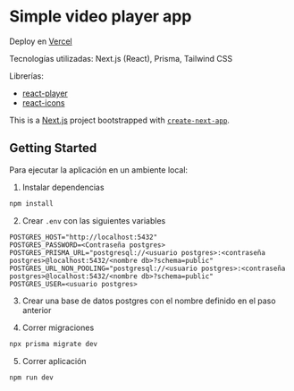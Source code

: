 # Simple video player app
Deploy en [Vercel](https://simple-video-player-benjamin-lillos-projects.vercel.app/)

Tecnologías utilizadas: Next.js (React), Prisma, Tailwind CSS

Librerías:
- [react-player](https://www.npmjs.com/package/react-player)
- [react-icons](https://www.npmjs.com/package/react-icons)

This is a [Next.js](https://nextjs.org/) project bootstrapped with [`create-next-app`](https://github.com/vercel/next.js/tree/canary/packages/create-next-app).

## Getting Started

Para ejecutar la aplicación en un ambiente local:

1. Instalar dependencias
```bash
npm install
```

2. Crear `.env` con las siguientes variables
```
POSTGRES_HOST="http://localhost:5432"
POSTGRES_PASSWORD=<Contraseña postgres>
POSTGRES_PRISMA_URL="postgresql://<usuario postgres>:<contraseña postgres>@localhost:5432/<nombre db>?schema=public"
POSTGRES_URL_NON_POOLING="postgresql://<usuario postgres>:<contraseña postgres>@localhost:5432/<nombre db>?schema=public"
POSTGRES_USER=<usuario postgres>
```

3. Crear una base de datos postgres con el nombre definido en el paso anterior

  
4. Correr migraciones
```bash
npx prisma migrate dev
```

5. Correr aplicación
```bash
npm run dev
```
